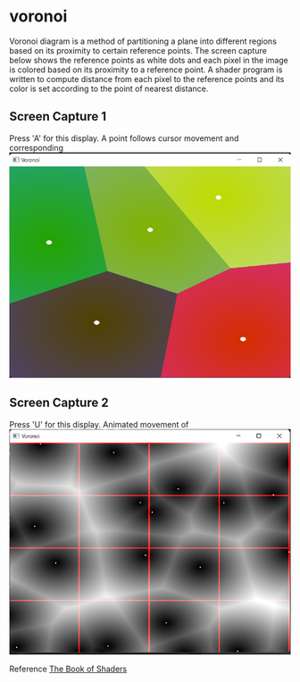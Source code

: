 # voronoi  
Voronoi diagram is a method of partitioning a plane into different regions based on its proximity to certain reference points. The screen capture below shows the reference points as white dots and each pixel in the image is colored based on its proximity to a reference point. A shader program is written to compute distance from each pixel to the reference points and its color is set according to the point of nearest distance.  

## Screen Capture 1 
Press 'A' for this display. A point follows cursor movement and corresponding ![voronoi patten.](https://github.com/sandeshpokhrel54/voronoi/blob/main/output/vor1.png)  

## Screen Capture 2
Press 'U' for this display. Animated movement of ![voronoi points.](https://github.com/sandeshpokhrel54/voronoi/blob/main/output/vor2.png)

Reference [The Book of Shaders](https://thebookofshaders.com/)
